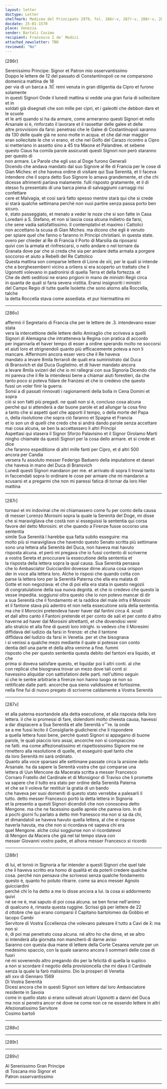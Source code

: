 ```yaml
---
layout: letter
doctype: Letter
shelfmark: Mediceo del Principato 2979, fol. 286r-v, 287r-v, 288r-v, 289r-v
docdate: 25-01-1570
place: Venezia
sender: Bartoli Cosimo
recipient: Francesco I de' Medici
attached_newsletter: TBD
reviewed: "No"
---
```


[286r]  
  
  
Serenissimo Principe: Signor et Patron mio osservantissimo  
Doppo le lettere de 12 del passato di Constantinopoli ce ne comparsono domenica mattina de 18  
per via di un barca a .10̅. remi venuta in gran diligentia da Cipro et furono solamente  
in questi Signori Onde il lunedì mattina si vedde una gran furia di sollecitare et in  
soldati già disegnati che son mille per cipri, et i galeotti che debbon dare et le scuole  
et le arti quando si ha da armare, come armeranno questi Signori et nello  
Arsanale si è, rinforzato il lavorare et il rassettar delle galee et delle  
altre provvisioni da farsi: penetrasi che le Galee di Costantinopoli saranno  
da 130 delle quale già ne sono molte in acqua. et che dal mar maggior  
eran sollecitate le che vi erano, et che nel Golfo del Carazo ricontro a Cipro  
si metteriano in assetto sino a 45 tra Maone et Palandree. et sebene  
questo Ciaus ha comila parole assicurati questi Signori non però staranno per questo di  
non armare. Le Parole che egli uso al Doge furono Generali  
Dicendo che andava mandato dal suo Signore al Re di Francia per le cose di  
Gian Miches: et che haveva ordine di visitare qui Sua Serenità, et li faceva  
intendere che il sopra detto Suo Signore lo amava grandemente, et che chi  
dicesse altrimenti parlava malamente. fulli risposto gratamente, et il dì  
stesso fu presentato di una barca piena di salvaggiumi carnaggi risi confettare  
cere et Malvagia, et così sarà fatto spesso mentre starà qui che si crede  
si starà qualche settimana perché non vuoi partire senza passa porto ben sicuro.  
è, stato passeggiato, et menato a veder le noze che si son fatte in Casa  
Loredani a S. Stefano, et non si lascia cosa alcuna indietro da farsi,  
che sene vadia satisfattissimo. Il contemplativi et maximo i Cattolici  
non accettano la scusa di Gian Miches. ma dicono che egli è venuto  
per spiare quel che fanno o faranno in Principi christiani. in questa state.  
overo per chieder al Re di Francia il Porto di Marsilia da riposarsi  
quivi con la armata et rinfrescarsi, o nello andare o nel tornare da  
Granata dove par che si creda che sia per andare detta armata a porgere  
soccorso et aiuto a Rebelli del Re Cattolico  
Questa mattina son comparse lettere di Lione de xiii, per le quali si intende  
che a borghesemberri vicino a orliens si era scoperto un trattato che li  
Ugonotti volevano in padronirsi di quella Terra et della fortezza. et  
Che de detti seditiosi ne erano prigioni in mano de ministri Regii circa  
in quanta de quali si faria severa vistitia. Eransi insignoriti i ministri  
del Campo Regio di tutte quelle Isolette che sono atorno alla Roccella, talche  
la detta Roccella stava come assediata. et pur hiermattina mi  
  
---  

[286v]  
  
  
affermò il Segretario di Francia che per le lettere de .3. intendevano esser stata  
vera la intercettione delle lettere dello Amiraglio che scriveva a quelli  
Signori di Alemagna che intratteneva la Regina con pratica di accordo  
per ingannarla et haver tempo di esser a ordine sperando molto ne soccorsi  
et aiuti loro et strignendoli quanto più efficacemente poteva a non li  
mancare. Affermomi ancora esser vero che il Re haveva  
mandato a levare 8mila ferraroli de quali era suministrato dal Duca  
di Bransvich et dal Duca Guglielmo. et di haver mandato ancora  
a levare 8mila svizeri del che io mi rallegrai con sua Signoria Dicendo che  
mi pareva che il Re la intendessi bene a chiamar aiuti forestieri, da che  
tanto poco si poteva fidare de franzesi et che io credevo che questo  
fussi un voler finir la guerra.  
Sonsi a dì passati rinnovati i ragionamenti della bolla in Cena Domini et sopra  
ciò si son fatti più pregadi. ne quali non si è, concluso cosa alcuna  
perché qui si attenderà a dar buone parole et ad allungar la cosa fino  
a tanto che si aspetti quel che apporti il tempo, o della morte del Papa  
o, della risolutione che sopra ciò faranno et Spagna et Francia  
et io son un di quelli che credo che si andrà dando parole senza accettare  
mai cosa alcuna, se ben la accettassero li altri Principi  
Aspettasi qui stasera il Signor Sforzo Palavisino et il Signor Girolamo Marti  
ningho chiamate da questi Signori per la cosa dello armare. et si crede et dice  
che faranno espeditione di altri mille fanti per Cipro, et d altri 500  
ancora per Candia  
versera fu assoluto messer Federigo Baduero della imputatione et danari  
che haveva in mano del Duca di Bransvich  
Lunedì questi Signori mandaron per me. et arrivato di sopra li trovai tanto  
in faccendati sopra lo ordinare le cose per armare che mi mandaron a  
scusarsi et a pregarmi che non mi paressi fatica di tornar da loro Hier mattina  
  
---  

[287r]  
  
  
tornavi et mi indovinai che mi chiamassero come fu per conto della causa  
di messer Lorenzo Morosini sopra la quale la Serenità del Doge, mi disse  
che si maravigliava che costà non si esseguissi la sententia qui corsa  
favore del detto Morosini. et che quando a Firenze fusse occorso una sententia  
simile Sua Serenità l harebbe qua fatta subito esseguire: ma  
molto più si maravigliava che havendo questo Senato scritta più settimane  
sono una lettera alla Serenità del Duca, non haveva mai havuto  
risposta alcuna. et però mi pregava che io fussi contento di scriverne  
a vostra Sereta et proccurare la essecutione della sententia et  
la risposta della lettera sopra la qual causa. Sua Serenità pensava  
che lo Ambasciator Guicciardini dovesse dirne alcuna cosa orispon  
der in voce alla lettera loro. Alche io risposi che quando cotta con  
parse la lettera loro per la Serenità Paterna che ella era malata di  
Gotte et non negoziava: et che di poi ella era stata in questo negozii  
di congratulatione della sua nuova degnità. et che io credevo che questo la  
vesse impedita. soggiunsi oltra questo che io non potevo mancar di dir  
a sua Serenità che il fondamento et la raddice del male infra il Morosini  
et il fantone stava più adentro et non nella essecutione sola della sententia.  
ma che il Morocini pretendeva haver haver dal fantini circa 4. scudi  
et dall altro canto il Fantoni pretende et per conto de sali et per conto d altro  
haverne ad haver dal Morosini altrettanti, et che dovendosi venir  
allo stralcio et alla fine di questi loro intrighi. io vedevo che il Moresimi  
diffidava del iudizio da farsi in firenze: et che il tantone  
diffidava del Iudizio da farsi in Venetia. per et che bisognava  
i si venissi a qualche mezo mediante il quale si potesse con conto  
dentia dell una parte et della altra venirne a fine. fummi  
risposto che per questo sententia questa debito del fantoni era liquido, et che  
prima si doveva satisfare questo, et liquidar poi li altri conti. al che  
con replicai che bisognava trovar un mezo dove tali conti si  
havessino aliquidar con sattisfationi delle parti. nell'ultimo seguin  
si che le sentre arbitrarie a firenze non hanno luogo se non so  
rettificate dalle parti. ancorche qua sieno validissime et fortissime.  
nella fine fui di nuovo pregato di scriverne caldamente a Vostra Serenità  
  
---  

[287v]  
  
  
et alla paterna esortandole alla detta esecutione, et alla risposta della loro  
lettera. il che io promessi di fare, dolendomi molto cheesta causa, havessi  
a dar dispiacere a Sua Serenità et alle Serenità v⁀re. la onde  
se a me fussi lecito il Consigliarle giudicherei che il rispondere  
a quella lettera fussi bene, perché questi Signori si appagano di buone  
parole, le quali piaccio loro assai, ancorche non si compiaccino  
ne fatti. ma come affezionatissimo et rispettosissimo Signore me ne  
rimettero alla resolutione di quelle, et esseguirò quel tanto che  
da loro Serenità mi sarà ordinato.  
Quanto alla voce sparsasi alle settimane passate circa la arsione dello  
Arsanale. ha da sapere la Serenità vostra che qui comparse una  
lettera di Uun Mencone da Macerata scritta a messer Francesco  
Cornaro Fratello del Cardinale et di Monsignor di Traviso che li promette  
va sapere che il tutto era stato per ordine della Serenità Paterna  
et che se li voleva far restituir la gratia di un bando  
che haveva per suoi domeniti di questo stato verrebbe a palesarli il  
tutto. detto messer Francesco portò la detta lettera in Signoria  
et la presento a questi Signori dicendoli che non conosceva detto  
Mengone. ma che ne facessino quelle aprele che pareva loro. In di  
a pochi giorni fu parlato a detto mm franessco ma non si sa da chi,  
et dimandatoli se haveva havuto quella lettera, al che ei rispose  
haverla havuta, ma che non si ricordava né sapeva chi era  
quel Mengone. alche colui soggiunse non vi ricordatevoi  
di Mengon da Macera che già nel tal tempo stava con  
messer Giovanni vostro padre, et alhora messer Francesco si ricordò  
  
---  

[288r]  
  
  
di lui, et tornò in Signoria a far intender a questi Signori che quel tale  
che li haveva scritto era homo di qualità et da poterli credere qualche  
cosa. perché non pensava che scrivessi senza qualche fondamento  
questo è, quanto ho potuto ritrarre. come sa anco messer Agnolo guicciardini  
perché chi lo ha detto a me lo disse ancora a lui. la cosa si addormento quivi  
né se ne è, mai saputo di poi cosa alcuna. se ben forse nell'animo  
di qualcuno è, rimasta questa ruggine. Scrissi già per lettere de 22  
d ottobre che qui erano comparsi il Capitano bartolomeo da Gobbio et Iacopo Cambi  
Servitore di Vostra Eccellenza che volevano palesare il tutto a Cavi de x̅: ma non si  
è, di poi mai penetrato cosa alcuna. né altro ho che dirne, et se altro  
si intenderà alla giornata non mancherò di darne aviso  
Saranno con questa dua mane di lettere della Corte Cesarea venute per un  
medesimo spaccio, con la quale saranno ancora li sommarii delle cose di fuori  
né mi sovenendo altro pregando dio per la felicità di quella la suplico  
a non si scordare il negotio della provisioncella che mi dava il Cardinale  
senza la quale la farò malissimo. Dio la prosperi di Venetia  
alli xxv di Gennaro 1569  
Di Vostra Serenità  
Dicesi ancora che in questi Signori son lettere dal loro Ambasciatore residente in Savoia  
come in quello stato si erano sollevati alcuni Ugonotti a danni del Duca  
ma non si penetra ancor né dove ne come non ce ne essendo lettere in altri  
Afezionatissimo Servitore  
Cosimo bartoli  
  
---  

[288v]  
  
  
  
---  

[289r]  
  
  
  
---  

[289v]  
  
  
Al Serenissimo Gran Principe  
di Toscana mio Signor et  
Patron osservantissimo  
  
---  

